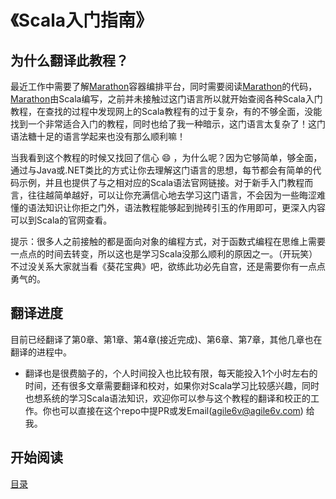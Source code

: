 《Scala入门指南》
========================



## 为什么翻译此教程？

最近工作中需要了解[Marathon](https://github.com/mesosphere/marathon)容器编排平台，同时需要阅读[Marathon](https://github.com/mesosphere/marathon)的代码，[Marathon](https://github.com/mesosphere/marathon)由Scala编写，之前并未接触过这门语言所以就开始查阅各种Scala入门教程，在查找的过程中发现网上的Scala教程有的过于复杂，有的不够全面，没能找到一个非常适合入门的教程，同时也给了我一种暗示，这门语言太复杂了！这门语法糖十足的语言学起来也没有那么顺利嘛！

当我看到这个教程的时候又找回了信心 :smile: ，为什么呢？因为它够简单，够全面，通过与Java或.NET类比的方式让你去理解这门语言的思想，每节都会有简单的代码示例，并且也提供了与之相对应的Scala语法官网链接。对于新手入门教程而言，往往越简单越好，可以让你充满信心地去学习这门语言，不会因为一些晦涩难懂的语法知识让你拒之门外，语法教程能够起到抛砖引玉的作用即可，更深入内容可以到Scala的官网查看。

提示：很多人之前接触的都是面向对象的编程方式，对于函数式编程在思维上需要一点点的时间去转变，所以这也是学习Scala没那么顺利的原因之一。（开玩笑）不过没关系大家就当看《葵花宝典》吧，欲练此功必先自宫，还是需要你有一点点勇气的。


## 翻译进度

目前已经翻译了第0章、第1章、第4章(接近完成)、第6章、第7章，其他几章也在翻译的进程中。

- 翻译也是很费脑子的，个人时间投入也比较有限，每天能投入1个小时左右的时间，还有很多文章需要翻译和校对，如果你对Scala学习比较感兴趣，同时也想系统的学习Scala语法知识，欢迎你可以参与这个教程的翻译和校正的工作。你也可以直接在这个repo中提PR或发Email(agile6v@agile6v.com) 给我。


## 开始阅读
[目录](scala_tutorials.md)